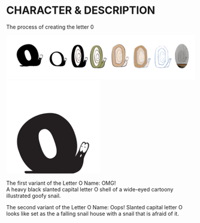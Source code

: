 # CHARACTER & DESCRIPTION


The process of creating the letter 0

<img src="/img/Process_Tetiana_Denysova.png" width="1600">




<img src="/img/Capital_letter_O_Tetiana_Denysova.png" width="250">

The first variant of the Letter O
Name: OMG!	
A heavy black slanted capital letter O 	shell of a wide-eyed cartoony illustrated goofy snail.		




The second variant of the Letter O
Name: Oops!
Slanted capital letter O looks like set as the a falling snail house with a snail that is afraid of it.
